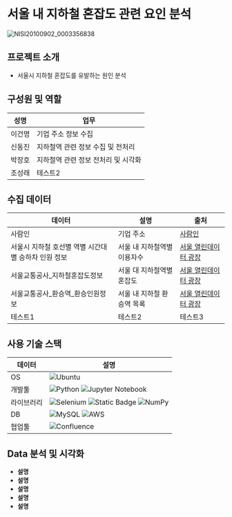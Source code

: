 # 서울 내 지하철 혼잡도 관련 요인 분석
![NISI20100902_0003356838](https://github.com/user-attachments/assets/cba34b27-cf55-4e6a-b695-1e0abbb77fa7)

## 프로젝트 소개
* 서울시 지하철 혼잡도를 유발하는 원인 분석
## 구성원 및 역할
|성명|업무|
|------|---|
|이건명|기업 주소 정보 수집|
|신동진|지하철역 관련 정보 수집 및 전처리|
|박장호|지하철역 관련 정보 전처리 및 시각화|
|조성래|테스트2|
## 수집 데이터
|데이터|설명|출처|
|------|---|---|
|사람인|기업 주소|[사람인](https://www.saramin.co.kr/)|
|서울시 지하철 호선별 역별 시간대별 승하차 인원 정보|서울 내 지하철역별 이용자수|[서울 열린데이터 광장](https://data.seoul.go.kr/dataList/OA-12252/S/1/datasetView.do)|
|서울교통공사_지하철혼잡도정보|서울 대 지하철역별 혼잡도|[서울 열린데이터 광장](https://data.seoul.go.kr/dataList/OA-12928/F/1/datasetView.do)|
|서울교통공사_환승역_환승인원정보|서울 내 지하철 환승역 목록|[서울 열린데이터 광장](https://data.seoul.go.kr/dataList/OA-12033/S/1/datasetView.do)|
|테스트1|테스트2|테스트3|
## 사용 기술 스택
|데이터|설명|
|------|---|
|OS|![Ubuntu](https://img.shields.io/badge/Ubuntu-E95420?style=for-the-badge&logo=ubuntu&logoColor=white)|
|개발툴|![Python](https://img.shields.io/badge/python-3670A0?style=for-the-badge&logo=python&logoColor=ffdd54) ![Jupyter Notebook](https://img.shields.io/badge/jupyter-%23FA0F00.svg?style=for-the-badge&logo=jupyter&logoColor=white)|
|라이브러리|![Selenium](https://img.shields.io/badge/-selenium-%43B02A?style=for-the-badge&logo=selenium&logoColor=white) ![Static Badge](https://img.shields.io/badge/BeautifulSoup-you_like?style=flat&logoSize=105) ![NumPy](https://img.shields.io/badge/numpy-%23013243.svg?style=for-the-badge&logo=numpy&logoColor=white)|
|DB|![MySQL](https://img.shields.io/badge/mysql-4479A1.svg?style=for-the-badge&logo=mysql&logoColor=white) ![AWS](https://img.shields.io/badge/AWS-%23FF9900.svg?style=for-the-badge&logo=amazon-aws&logoColor=white)|
|협업툴|![Confluence](https://img.shields.io/badge/confluence-%23172BF4.svg?style=for-the-badge&logo=confluence&logoColor=white)|
## Data 분석 및 시각화
* **설명**
* **설명**
* **설명**
* **설명**
* **설명**
